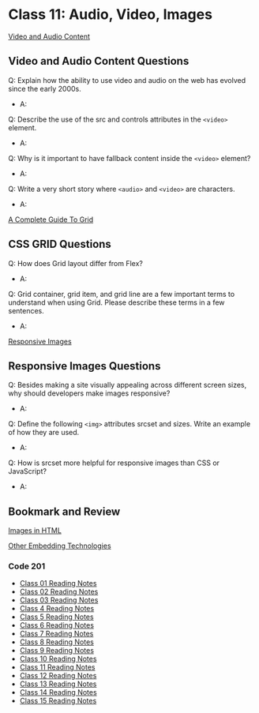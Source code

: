 # Class 11: Audio, Video, Images

[Video and Audio Content](https://developer.mozilla.org/en-US/docs/Learn/HTML/Multimedia_and_embedding/Video_and_audio_content)

## Video and Audio Content Questions

Q: Explain how the ability to use video and audio on the web has evolved since the early 2000s.

- A:

Q: Describe the use of the src and controls attributes in the `<video>` element.

- A:

Q: Why is it important to have fallback content inside the `<video>` element?

- A:

Q: Write a very short story where `<audio>` and `<video>` are characters.

- A:

[A Complete Guide To Grid](https://css-tricks.com/snippets/css/complete-guide-grid/)

## CSS GRID Questions

Q: How does Grid layout differ from Flex?

- A:


Q: Grid container, grid item, and grid line are a few important terms to understand when using Grid. Please describe these terms in a few sentences.

- A:

[Responsive Images](https://developer.mozilla.org/en-US/docs/Learn/HTML/Multimedia_and_embedding/Responsive_images)

## Responsive Images Questions

Q: Besides making a site visually appealing across different screen sizes, why should developers make images responsive?

- A:

Q: Define the following `<img>` attributes srcset and sizes. Write an example of how they are used.

- A:

Q: How is srcset more helpful for responsive images than CSS or JavaScript?

- A:


## Bookmark and Review

[Images in HTML](https://developer.mozilla.org/en-US/docs/Learn/HTML/Multimedia_and_embedding/Images_in_HTML)


[Other Embedding Technologies](https://developer.mozilla.org/en-US/docs/Learn/HTML/Multimedia_and_embedding/Other_embedding_technologies)


### Code 201

- [Class 01 Reading Notes](/code201/class-01.md)
- [Class 02 Reading Notes](/code201/class-02.md)
- [Class 03 Reading Notes](/code201/class-03.md)
- [Class 4 Reading Notes](/code201/class-04.md)
- [Class 5 Reading Notes](/code201/class-05.md)
- [Class 6 Reading Notes](/code201/class-06.md)
- [Class 7 Reading Notes](/code201/class-07.md)
- [Class 8 Reading Notes](/code201/class-08.md)
- [Class 9 Reading Notes](/code201/class-09.md)
- [Class 10 Reading Notes](/code201/class-10.md)
- [Class 11 Reading Notes](/code201/class-11.md)
- [Class 12 Reading Notes](/code201/class-12.md)
- [Class 13 Reading Notes](/code201/class-13.md)
- [Class 14 Reading Notes](/code201/class-14.md)
- [Class 15 Reading Notes](/code201/class-15.md)
